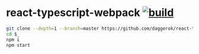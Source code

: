 react-typescript-webpack [![build](https://travis-ci.org/daggerok/react-typescript-webpack.svg?branch=master)](https://travis-ci.org/daggerok/react-typescript-webpack)
========================

```bash
git clone --depth=1 --branch=master https://github.com/daggerok/react-typescript-webpack.git react-typescript-webpack
cd $_
npm i
npm start
```
